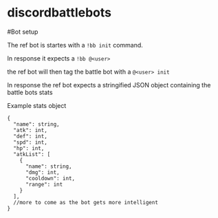 # discordbattlebots

#Bot setup

The ref bot is startes with a `!bb init` command.

In response it expects a `!bb @<user>`

the ref bot will then tag the battle bot with a `@<user> init`

In response the ref bot expects a stringified JSON object containing the battle bots stats

Example stats object

```
{
  "name": string,
  "atk": int,
  "def": int,
  "spd": int,
  "hp": int,
  "atkList": [
    {
      "name": string,
      "dmg": int,
      "cooldown": int,
      "range": int
    }
  ],
  //more to come as the bot gets more intelligent
}
```
